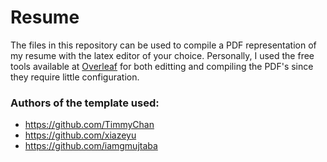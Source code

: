 # Resume
The files in this repository can be used to compile a PDF representation of my resume with the latex editor of your choice. Personally, I used the free tools available at [Overleaf](https://www.overleaf.com/) for both editting and compiling the PDF's since they require little configuration. 

### Authors of the template used:
- https://github.com/TimmyChan 
- https://github.com/xiazeyu
- https://github.com/iamgmujtaba
